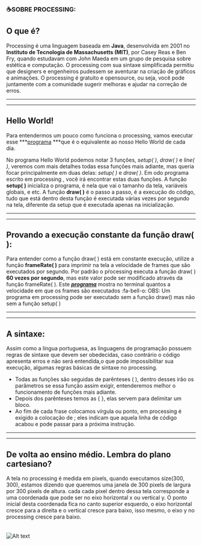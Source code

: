 ###  :coffee:SOBRE PROCESSING:

## O que é? 
Processing é uma linguagem baseada em **Java**, desenvolvida em 2001  no **Instituto de Tecnologia de Massachusetts (MIT)**, por Casey Reas e Ben Fry, quando estudavam com John Maeda em um grupo de pesquisa sobre estética e computação. O processing com sua sintaxe simplificada permitiu que designers e engenheiros pudessem se aventurar na criação de gráficos e animações. O processing é gratuito e opensource, ou seja, você pode juntamente com a comunidade sugerir melhoras e ajudar na correção de erros.

------------


------------


## Hello World!
Para entendermos um pouco como funciona o processing, vamos executar esse ***[programa](https://github.com/Evaldo-comp/Processing/blob/master/Java/intro/helloworld/helloworld.pdehttp:// "programa") ***que é o equivalente ao nosso Hello World de cada dia.

No programa Hello World podemos notar 3 funções, *setup(  )*, *draw(  )* e *line(  )*, veremos com mais detalhes todas essa funções mais adiante, mas queria focar principalmente em duas delas: *setup(  )* e *draw(  )*. Em odo programa escrito em processing , você irá encontrar estas duas funções.
A função **setup(  )** inicializa o programa, é nela que vai o tamanho da tela, variáveis globais, e etc.
A função **draw(  )** é o passo a passo, é a execução do código, tudo que está dentro desta função é executada várias vezes por segundo na tela, diferente da setup que é executada apenas na inicialização.

------------


------------



## Provando a execução constante da função draw(  ):
Para entender como a função draw(  ) está em constante execução, utilize a função **frameRate(  )** para imprimir na tela a velocidade de frames que são executados por segundo. Por padrão o pŕocessing executa a função draw(  ) **60 vezes por segundo**, mas este valor pode ser modificado através da função frameRate(  ). 
Este ***[programa](https://github.com/Evaldo-comp/Processing/blob/master/Java/intro/frameRate/frameRate.pdehttp:// "programa")*** mostra no terminal quantos a velocidade em que os frames são executados
:fa-bell-o: OBS: Um programa em processing pode ser executado sem a função draw() mas não sem a função setup(  )


------------


------------

## A sintaxe:  
Assim como a língua portuguesa, as linguagens de programação possuem regras de sintaxe que devem ser obedecidas, caso contrário o código apresenta erros e não será entendida,o que pode impossibilitar sua execução, algumas regras básicas de sintaxe no processing.
- Todas as funções são seguidas de  parênteses (  ), dentro desses irão os parâmetros se essa função assim exigir, entenderemos melhor o funcionamento de funções mais adiante.
- Depois dos parênteses temos as { }, elas servem para delimitar um bloco.
- Ao fim de cada frase colocamos vírgula ou ponto, em processing é exigido a colocação de ; eles indicam que aquela linha de código acabou e pode passar para a próxima instrução.

------------


------------

## De volta ao ensino médio. Lembra do plano cartesiano?
A tela no processing é medida em pixels, quando executamos size(300, 300), estamos dizendo que queremos uma janela de 300 pixels de largura por 300 pixels de altura. cada cada pixel dentro dessa tela corresponde a uma coordenada que pode ser no eixo horizontal x ou vertical y. O ponto inicial desta coordenada fica no canto superior esquerdo, o eixo horizontal cresce para a direita e o vertical cresce para baixo, isso mesmo, o eixo y no processing cresce para baixo.
<br>
<br>
<br>
![Alt text](https://i.imgur.com/Mu8WcnR.png "Optional title")
